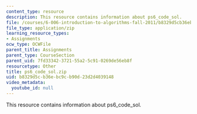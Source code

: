```yaml
---
content_type: resource
description: This resource contains information about ps6_code_sol.
file: /courses/6-006-introduction-to-algorithms-fall-2011/b8329d5cb36ebc9cb90d23d2d4039148_ps6_code_sol.zip
file_type: application/zip
learning_resource_types:
- Assignments
ocw_type: OCWFile
parent_title: Assignments
parent_type: CourseSection
parent_uid: 7fd33342-3721-55a2-5c91-0269de56eb8f
resourcetype: Other
title: ps6_code_sol.zip
uid: b8329d5c-b36e-bc9c-b90d-23d2d4039148
video_metadata:
  youtube_id: null
---
```

This resource contains information about ps6_code_sol.

